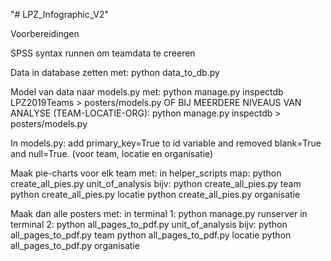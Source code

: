 "# LPZ_Infographic_V2" 

Voorbereidingen

SPSS syntax runnen om teamdata te creeren

Data in database zetten met:
python data_to_db.py



Model van data naar models.py met:
python manage.py inspectdb LPZ2019Teams > posters/models.py
OF BIJ MEERDERE NIVEAUS VAN ANALYSE (TEAM-LOCATIE-ORG):
python manage.py inspectdb > posters/models.py


In models.py:
add primary_key=True to id variable and removed blank=True and null=True. (voor team, locatie en organisatie)



Maak pie-charts voor elk team met:
in helper_scripts map:
python create_all_pies.py unit_of_analysis
bijv:
python create_all_pies.py team
python create_all_pies.py locatie
python create_all_pies.py organisatie

Maak dan alle posters met:
in terminal 1: python manage.py runserver
in terminal 2: python all_pages_to_pdf.py unit_of_analysis
bijv:
python all_pages_to_pdf.py team
python all_pages_to_pdf.py locatie
python all_pages_to_pdf.py organisatie